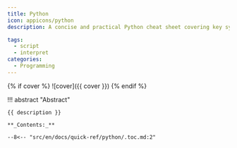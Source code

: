 ```yaml
---
title: Python
icon: appicons/python
description: A concise and practical Python cheat sheet covering key syntax, core concepts, and useful features for quick reference.

tags:
  - script
  - interpret
categories:
  - Programming
---
```


{% if cover %}
![cover]({{ cover }})
{% endif %}

!!! abstract "Abstract"

    {{ description }}

    **_Contents:_**

    --8<-- "src/en/docs/quick-ref/python/.toc.md:2"
